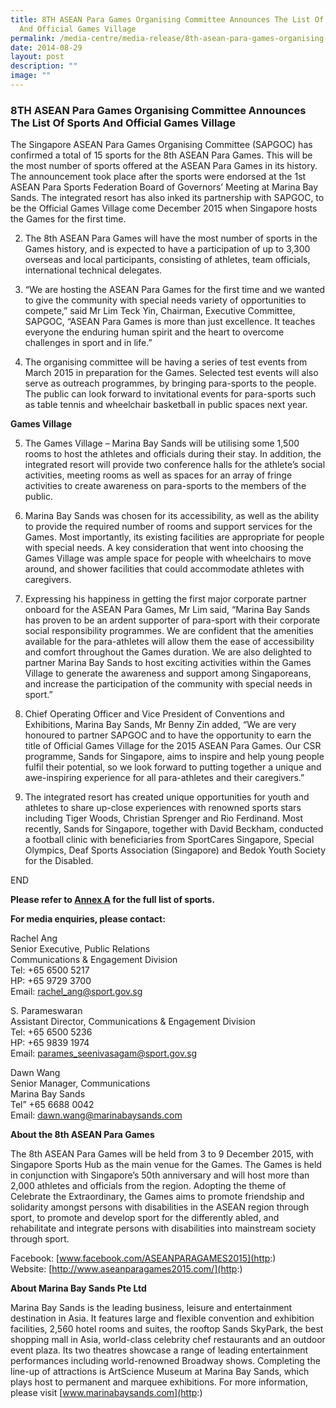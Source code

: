 ```yaml
---
title: 8TH ASEAN Para Games Organising Committee Announces The List Of Sports
  And Official Games Village
permalink: /media-centre/media-release/8th-asean-para-games-organising-committee-announces-the-list-of-sports/
date: 2014-08-29
layout: post
description: ""
image: ""
---
```

### **8TH ASEAN Para Games Organising Committee Announces The List Of Sports And Official Games Village**
The Singapore ASEAN Para Games Organising Committee (SAPGOC) has confirmed a total of 15 sports for the 8th ASEAN Para Games. This will be the most number of sports offered at the ASEAN Para Games in its history. The announcement took place after the sports were endorsed at the 1st ASEAN Para Sports Federation Board of Governors’ Meeting at Marina Bay Sands. The integrated resort has also inked its partnership with SAPGOC, to be the Official Games Village come December 2015 when Singapore hosts the Games for the first time. 

2. The 8th ASEAN Para Games will have the most number of sports in the Games history, and is expected to have a participation of up to 3,300 overseas and local participants, consisting of athletes, team officials, international technical delegates.

3. “We are hosting the ASEAN Para Games for the first time and we wanted to give the community with special needs variety of opportunities to compete,” said Mr Lim Teck Yin, Chairman, Executive Committee, SAPGOC, “ASEAN Para Games is more than just excellence. It teaches everyone the enduring human spirit and the heart to overcome challenges in sport and in life.”

4. The organising committee will be having a series of test events from March 2015 in preparation for the Games. Selected test events will also serve as outreach programmes, by bringing para-sports to the people. The public can look forward to invitational events for para-sports such as table tennis and wheelchair basketball in public spaces next year.

**Games Village**

5. The Games Village – Marina Bay Sands will be utilising some 1,500 rooms to host the athletes and officials during their stay. In addition, the integrated resort will provide two conference halls for the athlete’s social activities, meeting rooms as well as spaces for an array of fringe activities to create awareness on para-sports to the members of the public.

6. Marina Bay Sands was chosen for its accessibility, as well as the ability to provide the required number of rooms and support services for the Games. Most importantly, its existing facilities are appropriate for people with special needs. A key consideration that went into choosing the Games Village was ample space for people with wheelchairs to move around, and shower facilities that could accommodate athletes with caregivers.

7. Expressing his happiness in getting the first major corporate partner onboard for the ASEAN Para Games, Mr Lim said, “Marina Bay Sands has proven to be an ardent supporter of para-sport with their corporate social responsibility programmes. We are confident that the amenities available for the para-athletes will allow them the ease of accessibility and comfort throughout the Games duration. We are also delighted to partner Marina Bay Sands to host exciting activities within the Games Village to generate the awareness and support among Singaporeans, and increase the participation of the community with special needs in sport.”

8. Chief Operating Officer and Vice President of Conventions and Exhibitions, Marina Bay Sands, Mr Benny Zin added, “We are very honoured to partner SAPGOC and to have the opportunity to earn the title of Official Games Village for the 2015 ASEAN Para Games. Our CSR programme, Sands for Singapore, aims to inspire and help young people fulfil their potential, so we look forward to putting together a unique and awe-inspiring experience for all para-athletes and their caregivers.”

9. The integrated resort has created unique opportunities for youth and athletes to share up-close experiences with renowned sports stars including Tiger Woods, Christian Sprenger and Rio Ferdinand. Most recently, Sands for Singapore, together with David Beckham, conducted a football clinic with beneficiaries from SportCares Singapore, Special Olympics, Deaf Sports Association (Singapore) and Bedok Youth Society for the Disabled.

END

**Please refer to [Annex A](/files/Media%20Centre/Media%20Release/2014/August/8th%20APG%20ANNEX%20A%20%20List%20of%20Sports.pdf) for the full list of sports.**

**For media enquiries, please contact:**  
  
Rachel Ang   
Senior Executive, Public Relations   
Communications & Engagement Division   
Tel: +65 6500 5217  
HP: +65 9729 3700  
Email: [rachel\_ang@sport.gov.sg](http:)  
  
S. Parameswaran   
Assistant Director, Communications & Engagement Division  
Tel: +65 6500 5236  
HP: +65 9839 1974  
Email: [parames\_seenivasagam@sport.gov.sg](http:)  
  
Dawn Wang  
Senior Manager, Communications  
Marina Bay Sands  
Tel” +65 6688 0042  
Email: [dawn.wang@marinabaysands.com](http:)  
  
**About the 8th ASEAN Para Games**  
  
The 8th ASEAN Para Games will be held from 3 to 9 December 2015, with Singapore Sports Hub as the main venue for the Games. The Games is held in conjunction with Singapore’s 50th anniversary and will host more than 2,000 athletes and officials from the region. Adopting the theme of Celebrate the Extraordinary, the Games aims to promote friendship and solidarity amongst persons with disabilities in the ASEAN region through sport, to promote and develop sport for the differently abled, and rehabilitate and integrate persons with disabilities into mainstream society through sport.  
  
Facebook: [www.facebook.com/ASEANPARAGAMES2015](http:)  
Website: [http://www.aseanparagames2015.com/](http:)  
  
**About Marina Bay Sands Pte Ltd**  
  
Marina Bay Sands is the leading business, leisure and entertainment destination in Asia. It features large and flexible convention and exhibition facilities, 2,560 hotel rooms and suites, the rooftop Sands SkyPark, the best shopping mall in Asia, world-class celebrity chef restaurants and an outdoor event plaza. Its two theatres showcase a range of leading entertainment performances including world-renowned Broadway shows. Completing the line-up of attractions is ArtScience Museum at Marina Bay Sands, which plays host to permanent and marquee exhibitions. For more information, please visit [www.marinabaysands.com](http:)